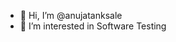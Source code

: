 - 👋 Hi, I’m @anujatanksale
- 👀 I’m interested in Software Testing 



<!---
anujatanksale/anujatanksale is a ✨ special ✨ repository because its `README.md` (this file) appears on your GitHub profile.
You can click the Preview link to take a look at your changes.
--->
